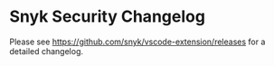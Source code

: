 # Snyk Security Changelog

Please see https://github.com/snyk/vscode-extension/releases for a detailed changelog.